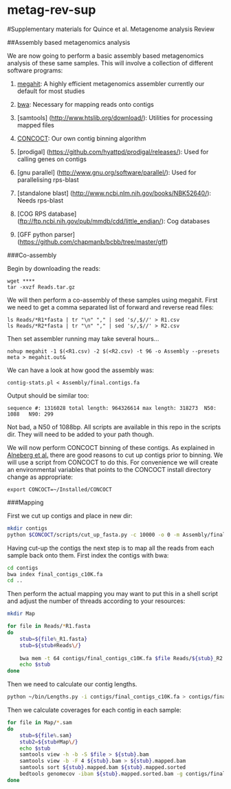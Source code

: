 # metag-rev-sup

#Supplementary materials for Quince et al. Metagenome analysis Review

<a name="assembly"/>
##Assembly based metagenomics analysis

We are now going to perform a basic assembly based metagenomics analysis of these same samples. This will involve 
a collection of different software programs:

1. [megahit](https://github.com/voutcn/megahit): A highly efficient metagenomics assembler currently our default for most studies

2. [bwa](https://github.com/lh3/bwa): Necessary for mapping reads onto contigs

3. [samtools] (http://www.htslib.org/download/): Utilities for processing mapped files

4. [CONCOCT](https://github.com/BinPro/CONCOCT): Our own contig binning algorithm

5. [prodigal] (https://github.com/hyattpd/prodigal/releases/): Used for calling genes on contigs

6. [gnu parallel] (http://www.gnu.org/software/parallel/): Used for parallelising rps-blast

7. [standalone blast] (http://www.ncbi.nlm.nih.gov/books/NBK52640/): Needs rps-blast

8. [COG RPS database] (ftp://ftp.ncbi.nih.gov/pub/mmdb/cdd/little_endian/): Cog databases

9. [GFF python parser] (https://github.com/chapmanb/bcbb/tree/master/gff)


###Co-assembly

Begin by downloading the reads:
```
wget ****
tar -xvzf Reads.tar.gz
```
We will then perform a co-assembly of these samples using megahit. First we 
need to get a comma separated list of forward and reverse read files:
```
ls Reads/*R1*fasta | tr "\n" "," | sed 's/,$//' > R1.csv
ls Reads/*R2*fasta | tr "\n" "," | sed 's/,$//' > R2.csv
```
Then set assembler running may take several hours...
```
nohup megahit -1 $(<R1.csv) -2 $(<R2.csv) -t 96 -o Assembly --presets meta > megahit.out&
```

We can have a look at how good the assembly was:
```
contig-stats.pl < Assembly/final.contigs.fa
```
Output should be similar too:
```
sequence #: 1316028	total length: 964326614	max length: 318273	N50: 1088	N90: 299
```
Not bad, a N50 of 1088bp. All scripts are available in this repo in the scripts dir. They will 
need to be added to your path though.

We will now perform CONCOCT binning of these contigs. As explained in 
[Alneberg et al.](http://www.nature.com/nmeth/journal/v11/n11/full/nmeth.3103.html) 
there are good reasons to cut up contigs prior to binning. We will use a script from 
CONCOCT to do this. For convenience we 
will create an environmental variables that points to the CONCOCT install directory 
change as appropriate:
```
export CONCOCT=~/Installed/CONCOCT
```

###Mapping

First we cut up contigs and place in new dir:

```bash
mkdir contigs
python $CONCOCT/scripts/cut_up_fasta.py -c 10000 -o 0 -m Assembly/final.contigs.fa > contigs/final_contigs_c10K.fa
```

Having cut-up the contigs the next step is to map all the reads from each sample back onto them. 
First index the contigs with bwa:

```bash
cd contigs
bwa index final_contigs_c10K.fa
cd ..
```

Then perform the actual mapping you may want to put this in a shell script and adjust the number of threads 
according to your resources:

```bash
mkdir Map

for file in Reads/*R1.fasta
do
    stub=${file%_R1.fasta}
    stub=${stub#Reads\/}
    
    bwa mem -t 64 contigs/final_contigs_c10K.fa $file Reads/${stub}_R2.fasta > Map/${stub}.sam
    echo $stub
done
```

Then we need to calculate our contig lengths.

```bash
python ~/bin/Lengths.py -i contigs/final_contigs_c10K.fa > contigs/final_contigs_c10K.len
```

Then we calculate coverages for each contig in each sample:

```bash
for file in Map/*.sam
do
    stub=${file%.sam}
    stub2=${stub#Map\/}
    echo $stub	
    samtools view -h -b -S $file > ${stub}.bam 
    samtools view -b -F 4 ${stub}.bam > ${stub}.mapped.bam
    samtools sort ${stub}.mapped.bam ${stub}.mapped.sorted
    bedtools genomecov -ibam ${stub}.mapped.sorted.bam -g contigs/final_contigs_c10K.len > ${stub}_cov.txt
done
```
